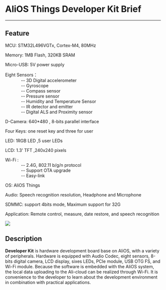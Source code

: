 # AliOS Things Developer Kit Brief
---
## Feature

MCU: STM32L496VGTx, Cortex-M4, 80MHz

Memory: 1MB Flash, 320KB SRAM

Micro-USB: 5V power supply

Eight Sensors：  
&#160; &#160; &#160; &#160;&#160; &#160; &#160;   -- 3D Digital accelerometer  
&#160; &#160; &#160; &#160;&#160; &#160; &#160;   -- Gyroscope  
&#160; &#160; &#160; &#160;&#160; &#160; &#160;   -- Compass sensor  
&#160; &#160; &#160; &#160;&#160; &#160; &#160;   -- Pressure sensor  
&#160; &#160; &#160; &#160;&#160; &#160; &#160;   -- Humidity and Temperature Sensor  
&#160; &#160; &#160; &#160;&#160; &#160; &#160;   -- IR detector and emitter  
&#160; &#160; &#160; &#160;&#160; &#160; &#160;   -- Digital ALS and Proximity sensor  

D-Camera: 640*480 , 8-bits parallel interface

Four Keys: one reset key and three for user

LED: 1RGB LED ,5 user LEDs

LCD: 1.3’ TFT ,240x240 pixels

Wi-Fi :  
&#160; &#160; &#160; &#160;&#160; &#160; &#160;   -- 2.4G, 802.11 b/g/n protocol  
&#160; &#160; &#160; &#160;&#160; &#160; &#160;   -- Support OTA upgrade  
&#160; &#160; &#160; &#160;&#160; &#160; &#160;   -- Easy-link

OS: AliOS Things

Audio: Speech recognition resolution, Headphone and Microphone

SDMMC: support 4bits mode, Maximum support for 32G

Application: Remote control, measure, date restore, and speech recognition

![](https://i.imgur.com/GxaujTd.jpg)

## Description
**Developer Kit** is hardware development board base on AliOS, with a variety of peripherals. Hardware is equipped with Audio Codec, eight sensors, 8-bits digital camera, LCD display, sixes LEDs, PCIe module, USB OTG FS, and Wi-Fi module.
Because the software is embedded with the AliOS system, the local data uploading to the Ali-cloud can be realized through Wi-Fi. It is convenience to the developer to learn about the development environment in combination with practical applications.
